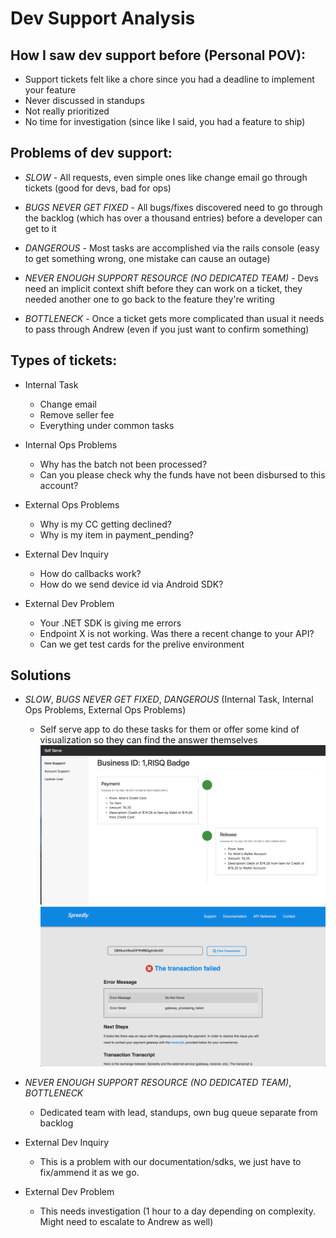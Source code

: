 # Dev Support Analysis

## How I saw dev support before (Personal POV):
- Support tickets felt like a chore since you had a deadline to implement your feature
- Never discussed in standups
- Not really prioritized
- No time for investigation (since like I said, you had a feature to ship)

## Problems of dev support:
- *SLOW* - All requests, even simple ones like change email go through tickets (good for devs, bad for ops)

- *BUGS NEVER GET FIXED* - All bugs/fixes discovered need to go through the backlog (which has over a thousand entries) before a developer can get to it

- *DANGEROUS* - Most tasks are accomplished via the rails console (easy to get something wrong, one mistake can cause an outage)

- *NEVER ENOUGH SUPPORT RESOURCE (NO DEDICATED TEAM)* - Devs need an implicit context shift before they can work on a ticket, they needed another one to go back to the feature they're writing

- *BOTTLENECK* - Once a ticket gets more complicated than usual it needs to pass through Andrew (even if you just want to confirm something)

## Types of tickets:
- Internal Task
    * Change email
    * Remove seller fee
    * Everything under common tasks

- Internal Ops Problems
    * Why has the batch not been processed?
    * Can you please check why the funds have not been disbursed to this account?

- External Ops Problems
    * Why is my CC getting declined?
    * Why is my item in payment_pending?

- External Dev Inquiry
    * How do callbacks work?
    * How do we send device id via Android SDK?

- External Dev Problem
    * Your .NET SDK is giving me errors
    * Endpoint X is not working. Was there a recent change to your API?
    * Can we get test cards for the prelive environment

## Solutions
- *SLOW*, *BUGS NEVER GET FIXED*, *DANGEROUS* (Internal Task, Internal Ops Problems, External Ops Problems)
    * Self serve app to do these tasks for them or offer some kind of visualization so they can find the answer themselves
    ![SS1](ss1.png)
    ![SS2](ss2.png)

- *NEVER ENOUGH SUPPORT RESOURCE (NO DEDICATED TEAM)*, *BOTTLENECK*
    * Dedicated team with lead, standups, own bug queue separate from backlog

- External Dev Inquiry
    * This is a problem with our documentation/sdks, we just have to fix/ammend it as we go.

- External Dev Problem
    * This needs investigation (1 hour to a day depending on complexity. Might need to escalate to Andrew as well)
